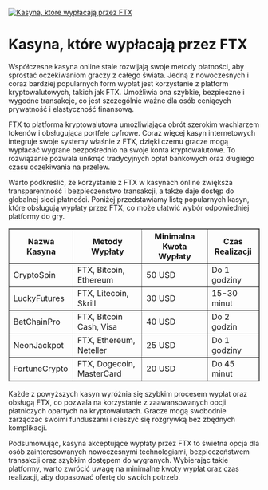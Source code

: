 [![Kasyna, które wypłacają przez FTX](https://123-caf.pages.dev/gitsignup.png)](https://vrmoo.ru/Bt82HjjY)

<h1>Kasyna, które wypłacają przez FTX</h1> <p>Współczesne kasyna online stale rozwijają swoje metody płatności, aby sprostać oczekiwaniom graczy z całego świata. Jedną z nowoczesnych i coraz bardziej popularnych form wypłat jest korzystanie z platform kryptowalutowych, takich jak FTX. Umożliwia ona szybkie, bezpieczne i wygodne transakcje, co jest szczególnie ważne dla osób ceniących prywatność i elastyczność finansową.</p> <p>FTX to platforma kryptowalutowa umożliwiająca obrót szerokim wachlarzem tokenów i obsługująca portfele cyfrowe. Coraz więcej kasyn internetowych integruje swoje systemy właśnie z FTX, dzięki czemu gracze mogą wypłacać wygrane bezpośrednio na swoje konta kryptowalutowe. To rozwiązanie pozwala uniknąć tradycyjnych opłat bankowych oraz długiego czasu oczekiwania na przelew.</p> <p>Warto podkreślić, że korzystanie z FTX w kasynach online zwiększa transparentność i bezpieczeństwo transakcji, a także daje dostęp do globalnej sieci płatności. Poniżej przedstawiamy listę popularnych kasyn, które obsługują wypłaty przez FTX, co może ułatwić wybór odpowiedniej platformy do gry.</p>  <table border="1" cellspacing="0" cellpadding="8">   <thead>     <tr>       <th>Nazwa Kasyna</th>       <th>Metody Wypłaty</th>       <th>Minimalna Kwota Wypłaty</th>       <th>Czas Realizacji</th>     </tr>   </thead>   <tbody>     <tr>       <td>CryptoSpin</td>       <td>FTX, Bitcoin, Ethereum</td>       <td>50 USD</td>       <td>Do 1 godziny</td>     </tr>     <tr>       <td>LuckyFutures</td>       <td>FTX, Litecoin, Skrill</td>       <td>30 USD</td>       <td>15-30 minut</td>     </tr>     <tr>       <td>BetChainPro</td>       <td>FTX, Bitcoin Cash, Visa</td>       <td>40 USD</td>       <td>Do 2 godzin</td>     </tr>     <tr>       <td>NeonJackpot</td>       <td>FTX, Ethereum, Neteller</td>       <td>25 USD</td>       <td>Do 1 godziny</td>     </tr>     <tr>       <td>FortuneCrypto</td>       <td>FTX, Dogecoin, MasterCard</td>       <td>20 USD</td>       <td>Do 45 minut</td>     </tr>   </tbody> </table>  <p>Każde z powyższych kasyn wyróżnia się szybkim procesem wypłat oraz obsługą FTX, co pozwala na korzystanie z zaawansowanych opcji płatniczych opartych na kryptowalutach. Gracze mogą swobodnie zarządzać swoimi funduszami i cieszyć się rozgrywką bez zbędnych komplikacji.</p> <p>Podsumowując, kasyna akceptujące wypłaty przez FTX to świetna opcja dla osób zainteresowanych nowoczesnymi technologiami, bezpieczeństwem transakcji oraz szybkim dostępem do wygranych. Wybierając takie platformy, warto zwrócić uwagę na minimalne kwoty wypłat oraz czas realizacji, aby dopasować ofertę do swoich potrzeb.</p>